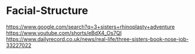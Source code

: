 # Facial-Structure
https://www.google.com/search?q=3+sisters+rhinoplasty+adventure https://www.youtube.com/shorts/eBdX4_Os7QI https://www.dailyrecord.co.uk/news/real-life/three-sisters-book-nose-job-33227022
